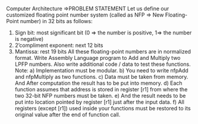 
Computer Architecture
=>PROBLEM STATEMENT
Let us define our customized floating point number system (called as NFP => New Floating-Point number) in 32 bits as follows:
1) Sign bit: most significant bit (0 => the number is positive, 1=> the number is negative)
2) 2’compliment exponent: next 12 bits
3) Mantissa: rest 19 bits
All these floating-point numbers are in normalized format.
Write Assembly Language program to Add and Multiply two LPFP numbers. Also write additional code / data to test these functions.
Note:
a) Implementation must be modular.
b) You need to write nfpAdd and nfpMultiply as two functions.
c) Data must be taken from memory. And After computation the result has to be put into
memory.
d) Each function assumes that address is stored in register [r1] from where the two 32-bit NFP
numbers must be taken.
e) And the result needs to be put into location pointed by register [r1] just after the input data.
f) All registers (except [r1]) used inside your functions must be restored to its original value after
the end of function call.
